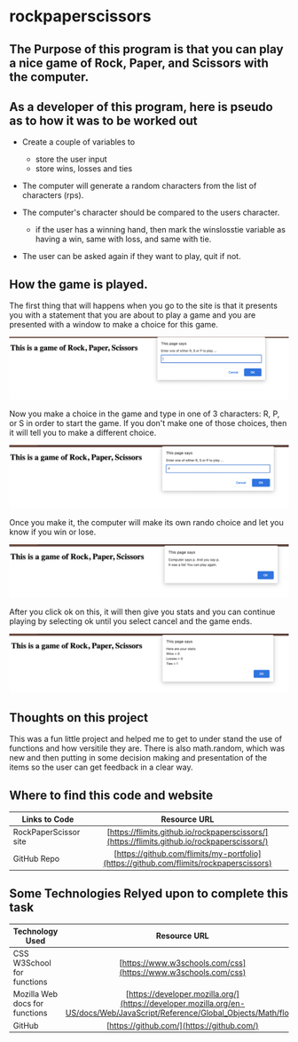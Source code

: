 # rockpaperscissors

## The Purpose of this program is that you can play a nice game of Rock, Paper, and Scissors with the computer.

## As a developer of this program, here is pseudo as to how it was to be worked out

- Create a couple of variables to 
    - store the user input
    - store wins, losses and ties

- The computer will generate a random characters from the list of characters (rps).
- The computer's character should be compared to the users character.
    - if the user has a winning hand, then mark the winslosstie variable as having a win, same with loss, and same with tie.
- The user can be asked again if they want to play, quit if not.

## How the game is played. 

The first thing that will happens when you go to the site is that it presents you with a statement that you are about to play a game and you are presented with a window to make a choice for this game.

![This is a game of Rock, Paper, Scissors](./images/presentation.png)

Now you make a choice in the game and type in one of 3 characters: R, P, or S in order to start the game. If you don't make one of those choices, then it will tell you to make a different choice.

![Make a choice](./images/presentation_and_choice.png)

Once you make it, the computer will make its own rando choice and let you know if you win or lose.

![You win or you lose page](./images/winorlose.png)

After you click ok on this, it will then give you stats and you can continue playing by selecting ok until you select cancel and the game ends.

![Here are you stats after each play](./images/stats.png)

## Thoughts on this project

This was a fun little project and helped me to get to under stand the use of functions and how versitile they are. There is also math.random, which was new and then putting in some decision making and presentation of the items so the user can get feedback in a clear way.

## Where to find this code and website
| Links to Code        | Resource URL           |
| ------------- |:-------------:|
| RockPaperScissor site    | [https://flimits.github.io/rockpaperscissors/](https://flimits.github.io/rockpaperscissors/) |
| GitHub Repo | [https://github.com/flimits/my-portfolio](https://github.com/flimits/rockpaperscissors)     |

## Some Technologies Relyed upon to complete this task
| Technology Used         | Resource URL           |
| ------------- |:-------------:|
| CSS W3School for functions    | [https://www.w3schools.com/css](https://www.w3schools.com/css)      |
| Mozilla Web docs for functions | [https://developer.mozilla.org/](https://developer.mozilla.org/en-US/docs/Web/JavaScript/Reference/Global_Objects/Math/floor)
| GitHub | [https://github.com/](https://github.com/)     |


